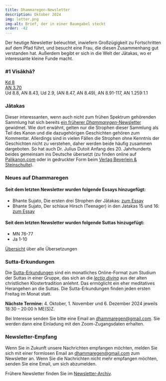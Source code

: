 ```yaml
---
title: Dhammaregen-Newsletter
description: Oktober 2024
img: letter.png
img-alt: Brief, der in einer Baumgabel steckt
order: -42
---
```


Der heutige Newsletter beleuchtet, inwiefern Großzügigkeit zu Fortschritten auf dem Pfad führt, und besucht eine Frau, die diesen Zusammenhang gut verstanden hat. Außerdem begibt er sich in die Welt der Jātakas, wo er interessante kleine Funde macht.

### #1 Visākhā?

[Kd 8](https://suttacentral.net/pli-tv-kd8/de/maitrimurti-traetow?lang=de&reference=main&highlight=false#mt1-74)  
[AN 3.70](#/sutta/an3.70/de/sabbamitta)  
Ud 8.8, AN 8.43, Ud 2.9, (AN 8.47, AN 8.49), AN 8.91-117, AN 1.259:1.1   

### Jātakas

Dieser interessanten, wenn auch nicht zum frühen Spektrum gehörenden Sammlung hat sich bereits [ein früherer *Dhammaregen*-Newsletter](#/wiki/news/2023-01) gewidmet. Wie dort erwähnt, gelten nur die Strophen dieser Sammlung als Teil des Kanon und die dazugehörigen Geschichten gehören zum Kommentar. Allerdings sind in vielen Fällen die Strophen ohne Kenntnis der Geschichten nicht zu verstehen, daher werden beide häufig zusammen dargeboten. So hat auch Dr. Julius Dutoit Anfang des 20. Jahrhunderts beides gemeinsam ins Deutsche übersetzt (zu finden online auf [Palikanon.com](https://palikanon.com/khuddaka/jataka/j00.htm) oder in gedruckter Form beim [Verlag Beyerlein & Steinschulte](http://www.buddhareden.com/index.php?id=52&tx_ttnews%5Btt_news%5D=18&cHash=7fac0405a6049af828fa3e26a429a925)).



### Neues auf Dhammaregen

#### Seit dem letzten Newsletter wurden folgende Essays hinzugefügt:

- Bhante Sujato, Die ersten drei Strophen der Jātakas: [zum Essay](#/wiki/jataka/dreijataka)
- Bhante Sujato, Der schlaue Hirsch (Teenager) in den Jatakas 15 und 16: [zum Essay](#/wiki/jataka/teen)

#### Seit dem letzten Newsletter wurden folgende Suttas hinzugefügt:

- MN 76-77
- Ja 1-10

[Übersicht](#/wiki/uebersetzung/uebersicht) über alle Übersetzungen

### Sutta-Erkundungen 

Die [Sutta-Erkundungen](#/wiki/erkundung) sind ein monatliches Online-Format zum Studium der Suttas in einer Gruppe, das sich an die [*lectio divina*](https://de.wikipedia.org/wiki/Lectio_divina) aus der alten christlichen Klostertradition anlehnt. Das ermöglicht ein eher meditatives Herangehen an die Suttas. Die Sutta-Erkundungen finden jeden ersten Freitag im Monat statt. 

**Nächste Termine:** 4. Oktober, 1. November und 6. Dezember 2024 jeweils 18:30 – 20:00 h ME(S)Z.

Bei Interesse senden Sie bitte eine Email an [dhammaregen@gmail.com](mailto:dhammaregen@gmail.com). Sie werden dann eine Einladung mit den Zoom-Zugangsdaten erhalten.

### Newsletter-Empfang

Wenn Sie in Zukunft unsere Nachrichten empfangen möchten, melden Sie sich mit einer formlosen Email an [dhammaregen@gmail.com](mailto:dhammaregen@gmail.com) zum Newsletter an. Wenn Sie die Nachrichten nicht mehr empfangen möchten, senden Sie eine Email, um sich abzumelden. 

Frühere Newsletter finden Sie im [Newsletter-Archiv](#/wiki/news/inhalt).
